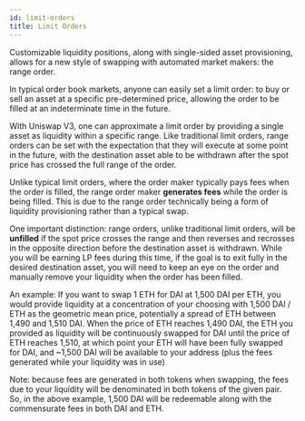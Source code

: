 ```yaml
---
id: limit-orders
title: Limit Orders
---
```

Customizable liquidity positions, along with single-sided asset provisioning, allows for a new style of swapping with automated market makers: the range order.

In typical order book markets, anyone can easily set a limit order: to buy or sell an asset at a specific pre-determined price, allowing the order to be filled at an indeterminate time in the future. 

With Uniswap V3, one can approximate a limit order by providing a single asset as liquidity within a specific range. Like traditional limit orders, range orders can be set with the expectation that they will execute at some point in the future, with the destination asset able to be withdrawn after the spot price has crossed the full range of the order. 

Unlike typical limit orders, where the order maker typically pays fees when the order is filled, the range order maker **generates fees** while the order is being filled. This is due to the range order technically being a form of liquidity provisioning rather than a typical swap. 

One important distinction: range orders, unlike traditional limit orders, will be **unfilled** if the spot price crosses the range and then reverses and recrosses in the opposite direction before the destination asset is withdrawn. While you will be earning LP fees during this time, if the goal is to exit fully in the desired destination asset, you will need to keep an eye on the order and manually remove your liquidity when the order has been filled.

 An example:
If you want to swap 1 ETH for DAI at 1,500 DAI per ETH, you would provide liquidity at a concentration of your choosing with 1,500 DAI / ETH as the geometric mean price, potentially a spread of ETH between 1,490 and 1,510 DAI. When the price of ETH reaches 1,490 DAI, the ETH you provided as liquidity will be continuously swapped for DAI until the price of ETH reaches 1,510, at which point your ETH will have been fully swapped for DAI, and ~1,500 DAI will be available to your address (plus the fees generated while your liquidity was in use)

Note: because fees are generated in both tokens when swapping, the fees due to your liquidity will be denominated in both tokens of the given pair. So, in the above example, 1,500 DAI will be redeemable along with the commensurate fees in both DAI and ETH.